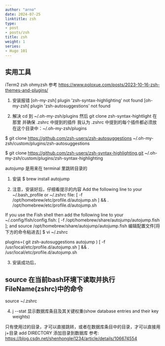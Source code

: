 ```yaml
---
author: "arno"
date: 2024-07-25
linktitle: zsh
type:
- post
- posts/zsh
title: zsh
weight: 1
series:
- Hugo 101
---
```


## 实用工具

iTerm2  zsh   ohmyzsh
参考 <https://www.poloxue.com/posts/2023-10-16-zsh-themes-and-plugins/>

1. 安装报错
[oh-my-zsh] plugin 'zsh-syntax-highlighting' not found
[oh-my-zsh] plugin 'zsh-autosuggestions' not found

2. 解决
cd 到 ~/.oh-my-zsh/plugins
然后 git clone zsh-syntax-hightlight 在那里
并确保 .zshrc 中提到的插件
我认为 .zshrc 中提到的每个插件都必须放在这个目录中：~/.oh-my-zsh/plugins

$ git clone <https://github.com/zsh-users/zsh-autosuggestions> ~/.oh-my-zsh/custom/plugins/zsh-autosuggestions

$ git clone <https://github.com/zsh-users/zsh-syntax-highlighting.git> ~/.oh-my-zsh/custom/plugins/zsh-syntax-highlighting

autojump 是用来在 terminal 里跳转目录的

1. 安装
$ brew install autojump

2. 注意，安装好后，仔细看提示的内容
Add the following line to your ~/.bash_profile or ~/.zshrc file:
  [ -f /opt/homebrew/etc/profile.d/autojump.sh ] && . /opt/homebrew/etc/profile.d/autojump.sh

If you use the Fish shell then add the following line to your ~/.config/fish/config.fish:
  [ -f /opt/homebrew/share/autojump/autojump.fish ]; and source /opt/homebrew/share/autojump/autojump.fish
编辑配置文件[将下方的命令粘进去]
$ vi ~/.zshrc

plugins=(
  git
  zsh-autosuggestions
  autojump
)
[ -f /usr/local/etc/profile.d/autojump.sh ] && . /usr/local/etc/profile.d/autojump.sh

3. 安装成功后，

## source 在当前bash环境下读取并执行FileName(zshrc)中的命令

source ~/.zshrc

4. j --stat 显示数据库条目及其关键权重(show database entries and their key weights)

只有使用过的目录，才可以直接跳转，或者在数据库条目中的目录，才可以直接用j+目录
add DIRECTORY 添加目录到数据库
参考: <https://blog.csdn.net/shenhonglei1234/article/details/106674554>
